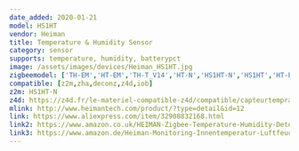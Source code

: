 ```yaml
---
date_added: 2020-01-21
model: HS1HT
vendor: Heiman
title: Temperature & Humidity Sensor
category: sensor
supports: temperature, humidity, batterypct
image: /assets/images/devices/Heiman_HS1HT.jpg
zigbeemodel: ['TH-EM','HT-EM','TH-T_V14','HT-N','HS1HT-N','HS1HT','HT-EF-3.0']
compatible: [z2m,zha,deconz,z4d,iob]
z2m: HS1HT-N
z4d: https://z4d.fr/le-materiel-compatible-z4d/compatible/capteurtempraturehumidit
mlink: http://www.heimantech.com/product/?type=detail&id=12
link: https://www.aliexpress.com/item/32908832168.html
link2: https://www.amazon.co.uk/HEIMAN-Zigbee-Temperature-Humidity-Detector/dp/B07DJ6MF53
link3: https://www.amazon.de/Heiman-Monitoring-Innentemperatur-Luftfeuchtigkeit-Sensor/dp/B01MT79P1C
---
```



